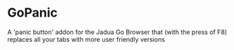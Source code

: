 # GoPanic
A 'panic button' addon for the Jadua Go Browser that (with the press of F8) replaces all your tabs with more user friendly versions